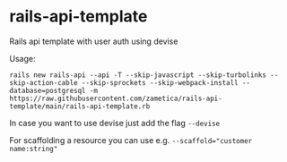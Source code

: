 # rails-api-template

Rails api template with user auth using devise

Usage:

`rails new rails-api --api -T --skip-javascript --skip-turbolinks --skip-action-cable --skip-sprockets --skip-webpack-install --database=postgresql -m https://raw.githubusercontent.com/zametica/rails-api-template/main/rails-api-template.rb`

In case you want to use devise just add the flag `--devise`

For scaffolding a resource you can use e.g. `--scaffold="customer name:string"`

